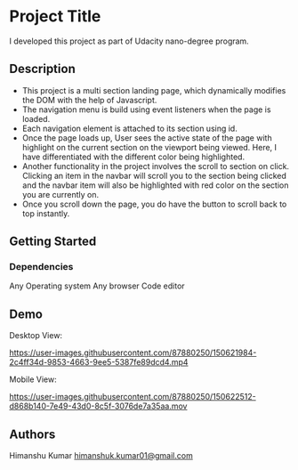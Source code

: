 # Project Title

I developed this project as part of Udacity nano-degree program.

## Description

- This project is a multi section landing page, which dynamically modifies the DOM with the help of Javascript. 
- The navigation menu is build using event listeners when the page is loaded. 
- Each navigation element is attached to its section using id.
- Once the page loads up, User sees the active state of the page with highlight on the current section on the viewport being viewed. Here, I have differentiated with the different color being highlighted. 
- Another functionality in the project involves the scroll to section on click. Clicking an item in the navbar will scroll you to the section being clicked and the navbar item will also be highlighted with red color on the section you are currently on.
- Once you scroll down the page, you do have the button to scroll back to top instantly.
## Getting Started

### Dependencies

Any Operating system
Any browser
Code editor

## Demo

Desktop View:

https://user-images.githubusercontent.com/87880250/150621984-2c4ff34d-9853-4663-9ee5-5387fe89dcd4.mp4

Mobile View:

https://user-images.githubusercontent.com/87880250/150622512-d868b140-7e49-43d0-8c5f-3076de7a35aa.mov


## Authors

Himanshu Kumar
himanshuk.kumar01@gmail.com
